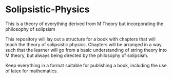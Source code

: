 # Solipsistic-Physics
This is a theory of everything derived from M Theory but incorporating the philosophy of solipsism

This repository will lay out a structure for a book with chapters that will teach the theory of solipsistic physics. Chapters will be arranged in a way such that the learner will go from a basic understanding of string theory into M theory, but always being directed by the philosophy of solipsism.

Keep everything in a format suitable for publishing a book, including the use of latex for mathematics.
